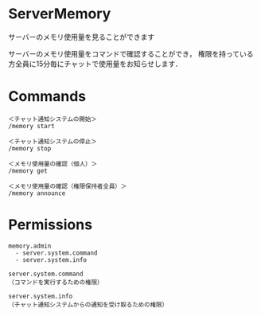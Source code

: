 # ServerMemory
サーバーのメモリ使用量を見ることができます

サーバーのメモリ使用量をコマンドで確認することができ，
権限を持っている方全員に15分毎にチャットで使用量をお知らせします．

# Commands
```
＜チャット通知システムの開始＞
/memory start

＜チャット通知システムの停止＞
/memory stop

＜メモリ使用量の確認（個人）＞
/memory get

＜メモリ使用量の確認（権限保持者全員）＞
/memory announce
```

# Permissions
```
memory.admin
  - server.system.command
  - server.system.info

server.system.command
（コマンドを実行するための権限）

server.system.info
（チャット通知システムからの通知を受け取るための権限）
